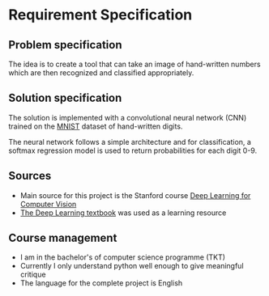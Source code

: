 # Requirement Specification

## Problem specification
The idea is to create a tool that can take an image of hand-written numbers which are then recognized and classified appropriately.

## Solution specification
The solution is implemented with a convolutional neural network (CNN) trained on the [MNIST](http://yann.lecun.com/exdb/mnist/) dataset of hand-written digits.

The neural network follows a simple architecture and for classification, a softmax regression model is used to return probabilities for each digit 0-9.



## Sources
- Main source for this project is the Stanford course [Deep Learning for Computer Vision](http://cs231n.stanford.edu/)
- [The Deep Learning textbook](https://www.deeplearningbook.org/) was used as a learning resource 

## Course management
- I am in the bachelor's of computer science programme (TKT)
- Currently I only understand python well enough to give meaningful critique
- The language for the complete project is English
